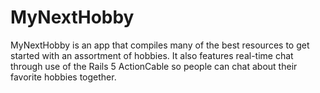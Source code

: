 # MyNextHobby

MyNextHobby is an app that compiles many of the best resources
to get started with an assortment of hobbies. It also features
real-time chat through use of the Rails 5 ActionCable so people
can chat about their favorite hobbies together.
